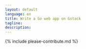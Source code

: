 ```yaml
---
layout: default
language: en
title: Write a Go web app on Gstack
tagline:
description:
---
```


{% include please-contribute.md %}
